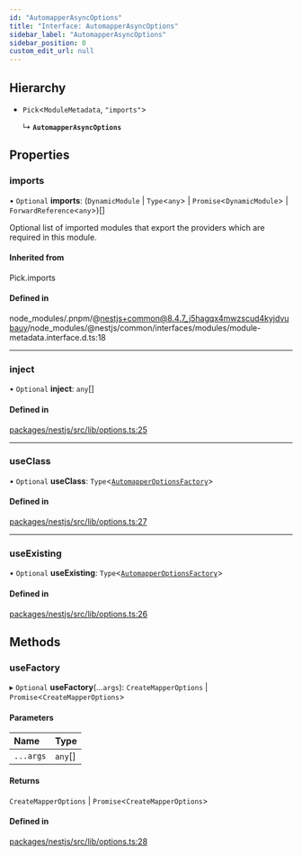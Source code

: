 ```yaml
---
id: "AutomapperAsyncOptions"
title: "Interface: AutomapperAsyncOptions"
sidebar_label: "AutomapperAsyncOptions"
sidebar_position: 0
custom_edit_url: null
---
```


## Hierarchy

- `Pick`<`ModuleMetadata`, ``"imports"``\>

  ↳ **`AutomapperAsyncOptions`**

## Properties

### imports

• `Optional` **imports**: (`DynamicModule` \| `Type`<`any`\> \| `Promise`<`DynamicModule`\> \| `ForwardReference`<`any`\>)[]

Optional list of imported modules that export the providers which are
required in this module.

#### Inherited from

Pick.imports

#### Defined in

node_modules/.pnpm/@nestjs+common@8.4.7_j5hagqx4mwzscud4kyjdvubauy/node_modules/@nestjs/common/interfaces/modules/module-metadata.interface.d.ts:18

___

### inject

• `Optional` **inject**: `any`[]

#### Defined in

[packages/nestjs/src/lib/options.ts:25](https://github.com/ttshivers/mapper/blob/efc4cb9d/packages/nestjs/src/lib/options.ts#L25)

___

### useClass

• `Optional` **useClass**: `Type`<[`AutomapperOptionsFactory`](AutomapperOptionsFactory.md)\>

#### Defined in

[packages/nestjs/src/lib/options.ts:27](https://github.com/ttshivers/mapper/blob/efc4cb9d/packages/nestjs/src/lib/options.ts#L27)

___

### useExisting

• `Optional` **useExisting**: `Type`<[`AutomapperOptionsFactory`](AutomapperOptionsFactory.md)\>

#### Defined in

[packages/nestjs/src/lib/options.ts:26](https://github.com/ttshivers/mapper/blob/efc4cb9d/packages/nestjs/src/lib/options.ts#L26)

## Methods

### useFactory

▸ `Optional` **useFactory**(...`args`): `CreateMapperOptions` \| `Promise`<`CreateMapperOptions`\>

#### Parameters

| Name | Type |
| :------ | :------ |
| `...args` | `any`[] |

#### Returns

`CreateMapperOptions` \| `Promise`<`CreateMapperOptions`\>

#### Defined in

[packages/nestjs/src/lib/options.ts:28](https://github.com/ttshivers/mapper/blob/efc4cb9d/packages/nestjs/src/lib/options.ts#L28)
